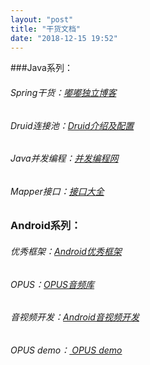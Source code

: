 ```yaml
---
layout: "post"
title: "干货文档"
date: "2018-12-15 19:52"
---
```


###Java系列：


###### Spring干货：[嘟嘟独立博客][681233cb]

[681233cb]: http://tengj.top/ "嘟嘟独立博客"


###### Druid连接池：[Druid介绍及配置][4dcbebf8]

[4dcbebf8]: https://www.cnblogs.com/niejunlei/p/5977895.html "Druid介绍及配置"


###### Java并发编程：[并发编程网][13adb92c5]

[13adb92c5]: http://ifeve.com/java-concurrency-thread-directory/ "并发编程网"

###### Mapper接口：[接口大全][49a22660]

[49a22660]: https://mapperhelper.github.io/all/ "Mapper接口大全"


### Android系列：

###### 优秀框架：[Android优秀框架][49a22661]

[49a22661]: https://blog.csdn.net/huangxiaoguo1/article/details/79032186 "Android优秀框架："

###### OPUS：[OPUS音频库][49a22662]

[49a22662]: https://www.zybuluo.com/khan-lau/note/383775 "OPUS音频库"

###### 音视频开发：[Android音视频开发][49a22663]

[49a22663]: https://zhuanlan.zhihu.com/p/28518637 "Android音视频开发"


###### OPUS demo：[ OPUS demo][49a22664]

[49a22664]: https://github.com/inodevip/OpusLibAndroidDemo " OPUS demo"
